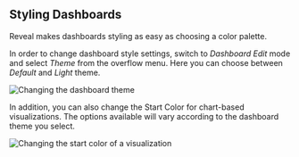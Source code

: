 ## Styling Dashboards

Reveal makes dashboards styling as easy as choosing a color palette.

In order to change dashboard style settings, switch to *Dashboard Edit*
mode and select *Theme* from the overflow menu. Here you can choose
between *Default* and *Light* theme.

<img src="images/changing-theme-dashboard.png" alt="Changing the dashboard theme" class="responsive-img"/>

In addition, you can also change the Start Color for chart-based
visualizations. The options available will vary according to the
dashboard theme you select.

<img src="images/change-visualization-start-color.png" alt="Changing the start color of a visualization" class="responsive-img"/>
